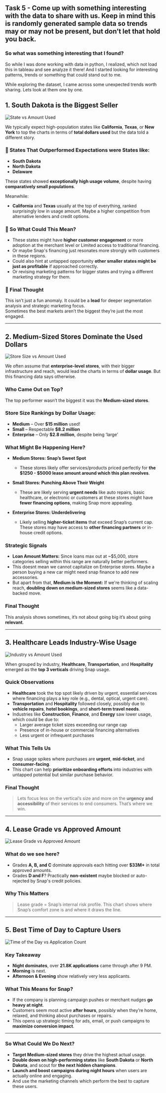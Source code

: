 ## Task 5 - Come up with something interesting with the data to share with us. Keep in mind this is randomly generated sample data so trends may or may not be present, but don’t let that hold you back.

### So what was something interesting that I found?

So while I was done working with data in python, I realized, which not load this in tableau and see analyze it there!
And I started looking for interesting patterns, trends or something that could stand out to me. 

While exploring the dataset, I came across some unexpected trends worth sharing. Lets look at them one by one.

## 1. South Dakota is the Biggest Seller

![State vs Amount Used](State_vs_Used_Amount.jpeg)

We typically expect high-population states like **California**, **Texas**, or **New York** to top the charts in terms of **total dollars used**  but the data told a different story.

### 🌟 States That Outperformed Expectations were States like:
- **South Dakota**
- **North Dakota**
- **Delaware**

These states showed **exceptionally high usage volume**, despite having **comparatively small populations**.

Meanwhile:
- **California** and **Texas** usually at the top of everything, ranked surprisingly low in usage amount. Maybe a higher competition from alternative lenders and credit options. 

### 🧐 So What Could This Mean?
- These states might have **higher customer engagement** or more adoption at the merchant level or Limited access to traditional financing.
- Or maybe Snap's financing just resonates more strongly with customers in these regions.
- Could also hint at untapped opportunity **other smaller states might be just as profitable** if approached correctly.
- Or revising marketing patterns for bigger states and trying a different marketing strategy for them.

### 📌 Final Thought
This isn’t just a fun anomaly. It could be a **lead** for deeper segmentation analysis and strategic marketing focus.  
Sometimes the best markets aren’t the biggest they’re just the most engaged.

___

## 2. Medium-Sized Stores Dominate the Used Dollars

![Store Size vs Amount Used](Store_Size_vs_Amount_Used.jpeg)

We often assume that **enterprise-level stores**, with their bigger infrastructure and reach, would lead the charts in terms of **dollar usage**. But this financing data says otherwise.

### Who Came Out on Top?

The top performer wasn’t the biggest it was the **Medium-sized stores**.

### Store Size Rankings by Dollar Usage:
- **Medium** – Over **$15 million** used!
- **Small** – Respectable **$8.2 million**
- **Enterprise** – Only **$2.8 million**, despite being ‘large’

### What Might Be Happening Here?

- **Medium Stores: Snap’s Sweet Spot**
  - These stores likely offer services/products priced perfectly for **the $1250 - $5000 lease amount around which this plan revolves**.

- **Small Stores: Punching Above Their Weight**
  - These are likely serving **urgent needs** like auto repairs, basic healthcare, or electronic or customers at these stores might have **fewer financing options**, making Snap more appealing.

- **Enterprise Stores: Underdelivering**
  - Likely selling **higher-ticket items** that exceed Snap’s current cap. These stores may have access to **other financing partners** or in-house credit options.


### Strategic Signals

- **Loan Amount Matters:** Since loans max out at ~$5,000, store categories selling within this range are naturally better performers.
- This doesnt mean we cannot capitalize on Enterprise stores. Maybe a person buying a new car might need snap finance to add new accessories. 
- But apart from that, **Medium is the Moment:** If we're thinking of scaling reach, **doubling down on medium-sized stores** seems like a data-backed move.

### Final Thought
This analysis shows sometimes, it’s not about going big it’s about going **relevant**.

---

## 3. Healthcare Leads Industry-Wise Usage

![Industry vs Amount Used](Industry_vs_Amount_Used.jpeg)

When grouped by industry, **Healthcare**, **Transportation**, and **Hospitality** emerged as the **top 3 verticals** driving Snap usage.


### Quick Observations

- **Healthcare** took the top spot likely driven by urgent, essential services where financing plays a key role (e.g., dental, optical, urgent care).
- **Transportation** and **Hospitality** followed closely, possibly due to **vehicle repairs**, **hotel bookings**, and **short-term travel needs**.
- Industries like **Construction**, **Finance**, and **Energy** saw lower usage, which could be due to:
  - Larger average ticket sizes exceeding our range cap
  - Presence of in-house or commercial financing alternatives
  - Less urgent or infrequent purchases


### What This Tells Us

- Snap usage spikes where purchases are **urgent**, **mid-ticket**, and **consumer-facing**.
- This chart can help **prioritize onboarding efforts** into industries with untapped potential but similar purchase behavior.


### Final Thought

> Lets focus less on the vertical’s size and more on the **urgency and accessibility** of their services to end consumers. That’s where we win.

---

## 4. Lease Grade vs Approved Amount

![Lease Grade vs Approved Amount](lease_grade_vs_approved_amount.png)

### What do we see here?

- Grades **A, B, and C** dominate approvals each hitting over **$33M+** in total approved amounts.
- Grades **D and F**? Practically **non-existent** maybe blocked or auto-rejected by Snap's credit policies.


### Why This Matters

> Lease grade = Snap’s internal risk profile. This chart shows where Snap’s comfort zone is and where it draws the line.

---
## 5. Best Time of Day to Capture Users

![Time of the Day vs Application Count](time_of_day_applications.jpeg)


### Key Takeaway

- **Night dominates**, over **21.8K applications** came through after 9 PM.
- **Morning** is next.
- **Afternoon & Evening** show relatively very less applicants.


### What This Means for Snap?

- If the company is planning campaign pushes or merchant nudges **go heavy at night**.
- Customers seem most active **after hours**, possibly when they’re home, relaxed, and thinking about purchases or repairs.
- This opens up strategic timing for ads, email, or push campaigns to **maximize conversion impact**.

---

### So What Could We Do Next?

- **Target Medium-sized stores** they drive the highest actual usage.
- **Double down on high-performing states** like **South Dakota** or **North Dakota**, and scout for **the next hidden champions**.
- **Launch and boost campaigns during night hours** when users are actually online and engaging.
- And use the marketing channels which perform the best to capture these users. 





